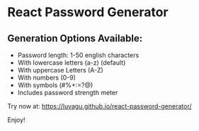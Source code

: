 # React Password Generator

## Generation Options Available:

- Password length: 1-50 english characters
- With lowercase letters (a-z) (default)
- With uppercase Letters (A-Z)
- With numbers (0-9)
- With symbols (#%+:=?@)
- Includes password strength meter

Try now at: https://luvagu.github.io/react-password-generator/

Enjoy!
